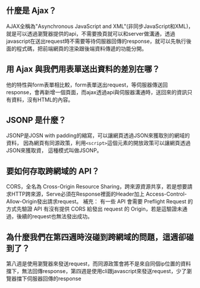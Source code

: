 ## 什麼是 Ajax？
AJAX全稱為"Asynchronous JavaScript and XML"(非同步JavaScript和XML)，
就是可以透過瀏覽器提供的api，不需要換頁就可以和server做溝通，透過javascript在送出request時不需要等待伺服器回傳的response，就可以先執行後面的程式碼，把前端網頁的渲染跟後端資料傳遞的功能分開。

## 用 Ajax 與我們用表單送出資料的差別在哪？
他的特性與form表單相比較，form表單送出request，等伺服器傳送回response，會再新增一個頁面，而ajax透過api與伺服器溝通時，送回來的資訊只有資料，沒有HTML的內容。

## JSONP 是什麼？
 JSONP是JOSN with padding的縮寫，可以讓網頁透過JSON來獲取別的網域的資料，
 因為網頁有同源政策，利用``<script>``這個元素的開放政策可以讓網頁透過JSON來獲取資，
 這種模式叫做JSONP。

## 要如何存取跨網域的 API？
CORS，全名為 Cross-Origin Resource Sharing，跨來源資源共享，若是想要請求HTTP跨來源，Serve必須在Response裡面的Header加上
Access-Control-Allow-Origin發出請求request。
補充：
有一些 API 會需要 Preflight Request 的方式先驗證 API 有沒有提供 CORS 給發出 request 的 Origin，若是這驗證未通過，後續的request也無法發出成功。

## 為什麼我們在第四週時沒碰到跨網域的問題，這週卻碰到了？
第八週是使用瀏覽器來發送request，而同源政策會將不是來自同個ip位置的資料擋下，無法回傳response，第四週是使用cli跟javascript來發送request，少了瀏覽器擋下伺服器回傳的response

